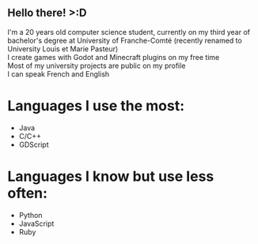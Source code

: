 ## Hello there! >:D

I'm a 20 years old computer science student, currently on my third year of bachelor's degree at University of Franche-Comté (recently renamed to University Louis et Marie Pasteur)  
I create games with Godot and Minecraft plugins on my free time  
Most of my university projects are public on my profile  
I can speak French and English  

# Languages I use the most:
- Java
- C/C++
- GDScript

# Languages I know but use less often:
- Python
- JavaScript
- Ruby
